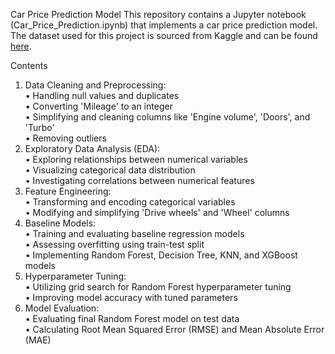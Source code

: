 Car Price Prediction Model
This repository contains a Jupyter notebook (Car_Price_Prediction.ipynb) that implements a car price prediction model. The dataset used for this project is sourced from Kaggle and can be found [here](https://www.kaggle.com/datasets/deepcontractor/car-price-prediction-challenge).

Contents
1.	Data Cleaning and Preprocessing:<br>
  •	Handling null values and duplicates <br>
  •	Converting 'Mileage' to an integer <br>
  •	Simplifying and cleaning columns like 'Engine volume', 'Doors', and 'Turbo' <br>
  •	Removing outliers <br>
2.	Exploratory Data Analysis (EDA): <br>
  •	Exploring relationships between numerical variables <br>
  •	Visualizing categorical data distribution <br>
  •	Investigating correlations between numerical features <br>
3.	Feature Engineering: <br>
  •	Transforming and encoding categorical variables <br>
  •	Modifying and simplifying 'Drive wheels' and 'Wheel' columns <br>
4.	Baseline Models: <br>
  •	Training and evaluating baseline regression models <br>
  •	Assessing overfitting using train-test split <br>
  •	Implementing Random Forest, Decision Tree, KNN, and XGBoost models <br>
5.	Hyperparameter Tuning: <br>
  •	Utilizing grid search for Random Forest hyperparameter tuning <br>
  •	Improving model accuracy with tuned parameters <br>
6.	Model Evaluation: <br>
  •	Evaluating final Random Forest model on test data <br>
  •	Calculating Root Mean Squared Error (RMSE) and Mean Absolute Error (MAE) <br>
